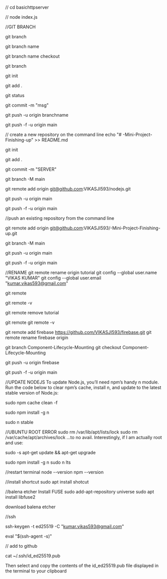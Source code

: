 // cd basichttpserver

// node index.js









//GIT BRANCH

git branch

git branch name

git branch name checkout

git branch

git init

git add .

git status

git commit -m "msg"

git push -u origin branchname

git push -f -u origin main








// create a new repository on the command line echo "# -Mini-Project-Finishing-up" >> README.md

git init

git add .

git commit -m "SERVER"

git branch -M main

git remote add origin git@github.com:VIKASJI593/nodejs.git

git push -u origin main

git push -f -u origin main







//push an existing repository from the command line

git remote add origin git@github.com:VIKASJI593/-Mini-Project-Finishing-up.git

git branch -M main

git push -u origin main

git push -f -u origin main





//RENAME git remote rename origin tutorial
git config --global user.name "VIKAS KUMAR"
git config --global user.email "kumar.vikas593@gmail.com"

git remote

 git remote -v

git remote remove tutorial

git remote git remote -v

git remote add firebase https://github.com/VIKASJI593/firebase.git
git remote rename firebase origin

git branch Component-Lifecycle-Mounting
git checkout Component-Lifecycle-Mounting

git push -u origin firebase

git push -f -u origin main








//UPDATE NODEJS To update Node.js, you’ll need npm’s handy n module. Run the code below to clear npm’s cache, install n, and update to the latest stable version of Node.js:

sudo npm cache clean -f

sudo npm install -g n

sudo n stable









//UBUNTU ROOT ERROR 
sudo rm /var/lib/apt/lists/lock sudo rm /var/cache/apt/archives/lock ...to no avail. Interestingly, if I am actually root and use:

sudo -s apt-get update && apt-get upgrade

sudo npm install -g n sudo n lts

//restart terminal node --version npm --version





//install shortcut 
sudo apt install shotcut

//balena etcher Install FUSE sudo add-apt-repository universe sudo apt install libfuse2

download balena etcher






//ssh

ssh-keygen -t ed25519 -C "kumar.vikas593@gmail.com"

eval "$(ssh-agent -s)"

// add to github

cat ~/.ssh/id_ed25519.pub

Then select and copy the contents of the id_ed25519.pub file
displayed in the terminal to your clipboard